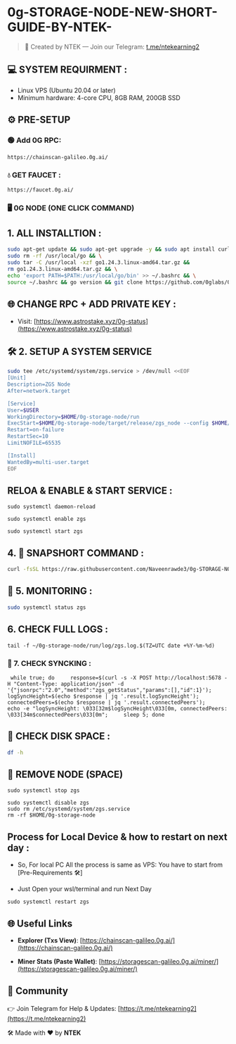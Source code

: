 # 0g-STORAGE-NODE-NEW-SHORT-GUIDE-BY-NTEK-

> 🧠 Created by NTEK — Join our Telegram: [t.me/ntekearning2](https://t.me/ntekearning2)


## 💻 SYSTEM REQUIRMENT :

- Linux VPS (Ubuntu 20.04 or later)
- Minimum hardware: 4-core CPU, 8GB RAM, 200GB SSD


## ⚙️ PRE-SETUP

### 🟢 Add 0G RPC:

```
https://chainscan-galileo.0g.ai/
```

### 💧 GET FAUCET :

```
https://faucet.0g.ai/
```

### 🖥️ 0G NODE (ONE CLICK COMMAND)

## 1. ALL INSTALLTION :

```bash
sudo apt-get update && sudo apt-get upgrade -y && sudo apt install curl iptables build-essential git wget lz4 jq make protobuf-compiler cmake gcc nano automake autoconf tmux htop nvme-cli libgbm1 pkg-config libssl-dev libleveldb-dev tar clang bsdmainutils ncdu unzip libleveldb-dev screen ufw -y && curl https://sh.rustup.rs -sSf | sh -s -- -y && source $HOME/.cargo/env && rustc --version && wget https://go.dev/dl/go1.24.3.linux-amd64.tar.gz && \
sudo rm -rf /usr/local/go && \
sudo tar -C /usr/local -xzf go1.24.3.linux-amd64.tar.gz &&  
rm go1.24.3.linux-amd64.tar.gz && \
echo 'export PATH=$PATH:/usr/local/go/bin' >> ~/.bashrc && \
source ~/.bashrc && go version && git clone https://github.com/0glabs/0g-storage-node.git && cd 0g-storage-node && git checkout v1.1.0 && git submodule update --init && cargo build --release && rm -rf $HOME/0g-storage-node/run/config.toml && curl -o $HOME/0g-storage-node/run/config.toml https://raw.githubusercontent.com/Naveenrawde3/0G-LABS-STORAGE-NODE-RUN-GUIDE-BY-NTEK/main/config.toml && nano $HOME/0g-storage-node/run/config.toml
````

## 🌐 CHANGE RPC + ADD PRIVATE KEY :

* Visit: [https://www.astrostake.xyz/0g-status](https://www.astrostake.xyz/0g-status)

 ## 🛠  2. SETUP A SYSTEM SERVICE 

```bash
sudo tee /etc/systemd/system/zgs.service > /dev/null <<EOF
[Unit]
Description=ZGS Node
After=network.target

[Service]
User=$USER
WorkingDirectory=$HOME/0g-storage-node/run
ExecStart=$HOME/0g-storage-node/target/release/zgs_node --config $HOME/0g-storage-node/run/config.toml
Restart=on-failure
RestartSec=10
LimitNOFILE=65535

[Install]
WantedBy=multi-user.target
EOF
````

## RELOA & ENABLE & START SERVICE :

```
sudo systemctl daemon-reload
```

```
sudo systemctl enable zgs
```

```
sudo systemctl start zgs
```

## 4. 🧪 SNAPSHORT COMMAND :

```bash
curl -fsSL https://raw.githubusercontent.com/Naveenrawde3/0g-STORAGE-NODE-NEW-SHORT-GUIDE-BY-NTEK-/main/update_snapshot.sh | sed 's/\r$//' | bash
```

## 📡 5. MONITORING :

```bash
sudo systemctl status zgs
```

## 6. CHECK FULL LOGS :

```
tail -f ~/0g-storage-node/run/log/zgs.log.$(TZ=UTC date +%Y-%m-%d)
```

### 🔄 7.  CHECK SYNCKING :

```
 while true; do     response=$(curl -s -X POST http://localhost:5678 -H "Content-Type: application/json" -d '{"jsonrpc":"2.0","method":"zgs_getStatus","params":[],"id":1}');     logSyncHeight=$(echo $response | jq '.result.logSyncHeight');     connectedPeers=$(echo $response | jq '.result.connectedPeers');     echo -e "logSyncHeight: \033[32m$logSyncHeight\033[0m, connectedPeers: \033[34m$connectedPeers\033[0m";     sleep 5; done
```

## 💽 CHECK DISK SPACE :

```bash
df -h
```

## 🧹 REMOVE NODE (SPACE)
  
```
sudo systemctl stop zgs
```

```
sudo systemctl disable zgs
sudo rm /etc/systemd/system/zgs.service
rm -rf $HOME/0g-storage-node
```

## Process for Local Device & how to restart on next day :

* So, For local PC All the process is same as VPS: You have to start from [Pre-Requirements 🛠]
                  
- Just Open your wsl/terminal and run Next Day

```
sudo systemctl restart zgs
```

## 🌐 Useful Links

* **Explorer (Txs View)**:
  [https://chainscan-galileo.0g.ai/](https://chainscan-galileo.0g.ai/)

* **Miner Stats (Paste Wallet)**:
  [https://storagescan-galileo.0g.ai/miner/](https://storagescan-galileo.0g.ai/miner/)

## 📢 Community

👉 Join Telegram for Help & Updates:
[https://t.me/ntekearning2](https://t.me/ntekearning2)

🛠 Made with ❤️ by **NTEK**















